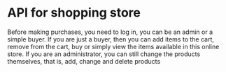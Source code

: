 # API for shopping store
Before making purchases, you need to log in, you can be an admin or a simple buyer. If you are just a buyer, then you can add items to the cart, remove from the cart, buy or simply view the items available in this online store. If you are an administrator, you can still change the products themselves, that is, add, change and delete products
